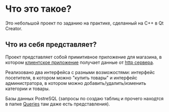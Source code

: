 # Что это такое?
Это небольшой проект по заданию на практике, сделанный на C++ в Qt Creator. 
## Что из себя представляет?
Проект представляет собой примитивное приложение для магазина, в котором [клиентское приложение](./OnlineStoreClient) получает данные от [http сервера](./OnlineStoreServer).

Реализовано два интерфейса с разными возможостями: интерфейс посетителя, в котором можно "купить товары" и интерфейс администратора, в котором можно добавить/удалить/изменить категории и товары.


Базы данных PostreSQL (запросы по создаю таблиц и прочего находтся в папке [Queries](./Queries) там даже есть представления).

